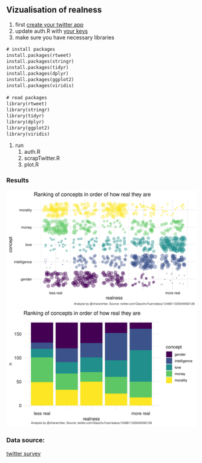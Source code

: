 ## Vizualisation of realness

1. first [create your twitter app](https://developer.twitter.com/en/apps)
1. update auth.R with [your keys](https://rtweet.info/articles/auth.html#access-tokensecret-method)
1. make sure you have necessary libraries
```
# install packages
install.packages(rtweet)
install.packages(stringr)
install.packages(tidyr)
install.packages(dplyr)
install.packages(ggplot2)
install.packages(viridis)

# read packages
library(rtweet)
library(stringr)
library(tidyr)
library(dplyr)
library(ggplot2)
library(viridis)
```
1. run
	1. auth.R
	1. scrapTwitter.R
	1. plot.R

### Results
![Bubble plot of realness](https://github.com/chararchter/realness/blob/master/real.jpg)
![Box plot of realness](https://github.com/chararchter/realness/blob/master/real_boxplot.jpg)

### Data source:
[twitter survey](https://twitter.com/QiaochuYuan/status/1248811329340592128)